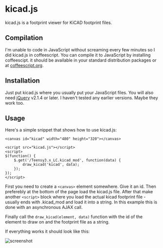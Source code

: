 # kicad.js

kicad.js is a footprint viewer for KiCAD footprint files.

## Compilation

I'm unable to code in JavaScript without screaming every few minutes so I did
kicad.js in coffeescript. You can compile it to JavaScript by installing
coffeescipt. it should be available in your standard distribution packages or
at [coffeescript.org](http://coffeescript.org/).

## Installation

Just put kicad.js where you usually put your JavaScript files. You will also
need [jQuery](http://coffeescript.org/) v2.1.4 or later. I haven't tested any
earlier versions. Maybe they work too.

## Usage

Here's a simple snippet that shows how to use kicad.js:

```
<canvas id="kicad" width="480" height="320"></canvas>

<script src="kicad.js"></script>
<script>
$(function() {
    $.get('/Teensy3.x_LC.kicad_mod', function(data) {
        draw_kicad('kicad', data);
    });
});
</script>
```

First you need to create a `<canvas>` element somewhere. Give it an id. Then
preferebly at the bottom of the page load the kicad.js file. After that make
another `<script>` block where you load the actual kicad footprint file -
usually ends with .kicad_mod and load it into a string. In this example this is
done with an asynchronous AJAX call.

Finally call the `draw_kicad(element, data)` function with the id of the
element to draw on and the footprint file as a string.

If everything works it should look like this:

![screenshot](https://github.com/xengi/kicad.js/raw/master/screenshot.png "Screenshot")
